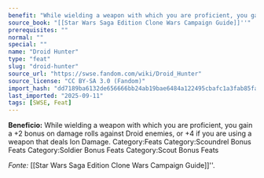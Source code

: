 ```yaml
---
benefit: "While wielding a weapon with which you are proficient, you gain a +2 bonus on damage rolls against Droid enemies, or +4 if you are using a weapon that deals Ion Damage. Category:Feats Category:Scoundrel Bonus Feats Category:Soldier Bonus Feats Category:Scout Bonus Feats"
source_book: "[[Star Wars Saga Edition Clone Wars Campaign Guide]]''"
prerequisites: ""
normal: ""
special: ""
name: "Droid Hunter"
type: "feat"
slug: "droid-hunter"
source_url: "https://swse.fandom.com/wiki/Droid_Hunter"
source_license: "CC BY-SA 3.0 (Fandom)"
import_hash: "dd7189ba6132de656666bb24ab19bae6484a122495cbafc1a3fab85fa1b3745e"
last_imported: "2025-09-11"
tags: [SWSE, Feat]
---
```

**Beneficio:** While wielding a weapon with which you are proficient, you gain a +2 bonus on damage rolls against Droid enemies, or +4 if you are using a weapon that deals Ion Damage. Category:Feats Category:Scoundrel Bonus Feats Category:Soldier Bonus Feats Category:Scout Bonus Feats

*Fonte:* [[Star Wars Saga Edition Clone Wars Campaign Guide]]''.